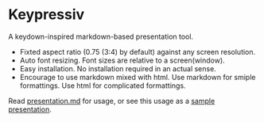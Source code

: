Keypressiv
==========

A keydown-inspired markdown-based presentation tool.

* Fixted aspect ratio (0.75 (3:4) by default) against any screen resolution.
* Auto font resizing. Font sizes are relative to a screen(window).
* Easy installation. No installation required in an actual sense.
* Encourage to use markdown mixed with html. Use markdown for smiple formattings. Use html for complicated formattings. 

Read [presentation.md](presentation.md) for usage,
or see this usage as a [sample presentation](http://tos-kamiya.github.io/keypressiv/).
